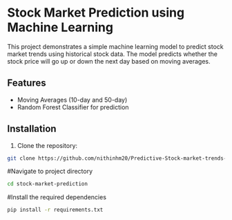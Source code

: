 # Stock Market Prediction using Machine Learning

This project demonstrates a simple machine learning model to predict stock market trends using historical stock data. The model predicts whether the stock price will go up or down the next day based on moving averages.

## Features
- Moving Averages (10-day and 50-day)
- Random Forest Classifier for prediction

## Installation

1. Clone the repository:
```bash
git clone https://github.com/nithinhm20/Predictive-Stock-market-trends-using-machine-learning.git
```

#Navigate to project directory

```bash
cd stock-market-prediction
```

#Install the required dependencies

```bash
pip install -r requirements.txt
```
